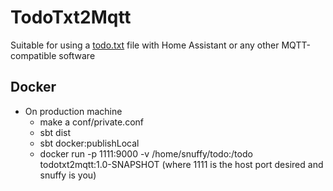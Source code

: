 # TodoTxt2Mqtt

Suitable for using a [todo.txt](https://github.com/todotxt/todo.txt) file with Home Assistant or any other MQTT-compatible software

## Docker
- On production machine
    - make a conf/private.conf
    - sbt dist
    - sbt docker:publishLocal
    - docker run -p 1111:9000 -v /home/snuffy/todo:/todo todotxt2mqtt:1.0-SNAPSHOT (where 1111 is the host port desired and snuffy is you)